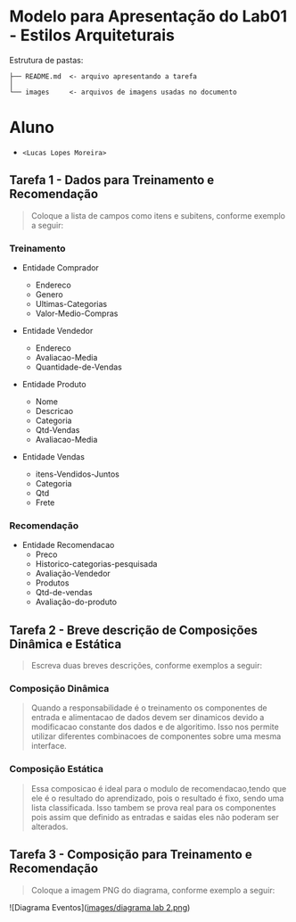 # Modelo para Apresentação do Lab01 - Estilos Arquiteturais

Estrutura de pastas:

~~~
├── README.md  <- arquivo apresentando a tarefa
│
└── images     <- arquivos de imagens usadas no documento
~~~

# Aluno
* `<Lucas Lopes Moreira>`

## Tarefa 1 - Dados para Treinamento e Recomendação

> Coloque a lista de campos como itens e subitens, conforme exemplo a seguir:
>
### Treinamento
* Entidade Comprador
  * Endereco
  * Genero
  * Ultimas-Categorias
  * Valor-Medio-Compras
  
* Entidade Vendedor
  * Endereco
  * Avaliacao-Media
  * Quantidade-de-Vendas
  
* Entidade Produto
  * Nome
  * Descricao
  * Categoria
  * Qtd-Vendas
  * Avaliacao-Media

* Entidade Vendas
  * itens-Vendidos-Juntos
  * Categoria
  * Qtd
  * Frete

### Recomendação
* Entidade Recomendacao
  * Preco
  * Historico-categorias-pesquisada
  * Avaliação-Vendedor
  * Produtos
  * Qtd-de-vendas
  * Avaliação-do-produto

## Tarefa 2 - Breve descrição de Composições Dinâmica e Estática

> Escreva duas breves descrições, conforme exemplos a seguir:
>
### Composição Dinâmica
> Quando a responsabilidade é o treinamento os componentes de entrada e alimentacao de dados devem ser dinamicos devido a modificacao constante dos dados
>e de algoritimo. Isso nos permite utilizar diferentes combinacoes de componentes sobre uma mesma interface.
### Composição Estática
> Essa composicao é ideal para o modulo de recomendacao,tendo que ele é o resultado do aprendizado, pois o resultado é fixo, sendo uma lista classificada. Isso tambem se prova real para os componentes pois assim que definido as entradas e saidas eles não poderam ser alterados.

## Tarefa 3 - Composição para Treinamento e Recomendação

> Coloque a imagem PNG do diagrama, conforme exemplo a seguir:
>
![Diagrama Eventos]([images/diagrama lab 2.png](https://github.com/LucasLopesMoreira/component2learn/blob/master/labs/2022/02-design/solucoes/lucaslopesmoreira/imagens/diagrama%20lab%202.png))
